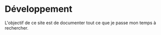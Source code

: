 # Développement

L'objectif de ce site est de documenter tout ce que je passe mon temps à rechercher.

